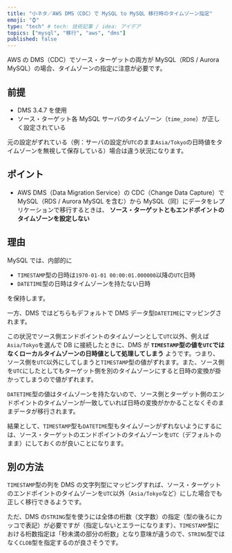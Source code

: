 ```yaml
---
title: "小ネタ／AWS DMS（CDC）で MySQL to MySQL 移行時のタイムゾーン指定"
emoji: "⌚"
type: "tech" # tech: 技術記事 / idea: アイデア
topics: ["mysql", "移行", "aws", "dms"]
published: false
---
```


AWS の DMS（CDC）でソース・ターゲットの両方が MySQL（RDS / Aurora MySQL）の場合、タイムゾーンの指定に注意が必要です。

## 前提

- DMS 3.4.7 を使用
- ソース・ターゲット各 MySQL サーバのタイムゾーン（`time_zone`）が正しく設定されている

元の設定がずれている（例：サーバの設定が`UTC`のまま`Asia/Tokyo`の日時値をタイムゾーンを無視して保存している）場合は違う状況になります。

## ポイント

- AWS DMS（Data Migration Service）の CDC（Change Data Capture）で MySQL（RDS / Aurora MySQL を含む）から MySQL（同）にデータをレプリケーションで移行するときは、 **ソース・ターゲットともエンドポイントのタイムゾーンを設定しない**

## 理由

MySQL では、内部的に

- `TIMESTAMP`型の日時は`1970-01-01 00:00:01.000000`以降の`UTC`日時
- `DATETIME`型の日時はタイムゾーンを持たない日時

を保持します。

一方、DMS ではどちらもデフォルトで DMS データ型`DATETIME`にマッピングされます。

この状況でソース側エンドポイントのタイムゾーンとして`UTC`以外、例えば`Asia/Tokyo`を選んで DB に接続したときに、DMS が **`TIMESTAMP`型の値を`UTC`ではなくローカルタイムゾーンの日時値として処理してしまう** ようです。つまり、ソース側を`UTC`以外にしてしまうと`TIMESTAMP`型の値がずれます。また、ソース側を`UTC`にしたとしてもターゲット側を別のタイムゾーンにすると日時の変換が掛かってしまうので値がずれます。

`DATETIME`型の値はタイムゾーンを持たないので、ソース側とターゲット側のエンドポイントのタイムゾーンが一致していれば日時の変換がかかることなくそのままデータが移行されます。

結果として、`TIMESTAMP`型も`DATETIME`型もタイムゾーンがずれないようにするには、ソース・ターゲットのエンドポイントのタイムゾーンを`UTC`（デフォルトのまま）にしておくのが良いことになります。

## 別の方法

`TIMESTAMP`型の列を DMS の文字列型にマッピングすれば、ソース・ターゲットのエンドポイントのタイムゾーンを`UTC`以外（`Asia/Tokyo`など）にした場合でも正しく移行できるようです。

ただ、DMS の`STRING`型を使うには全体の桁数（文字数）の指定（型の後ろにカッコで表記）が必要ですが（指定しないとエラーになります）、`TIMESTAMP`型における桁数指定は「秒未満の部分の桁数」となり意味が違うので、`STRING`型ではなく`CLOB`型を指定するのが良さそうです。
